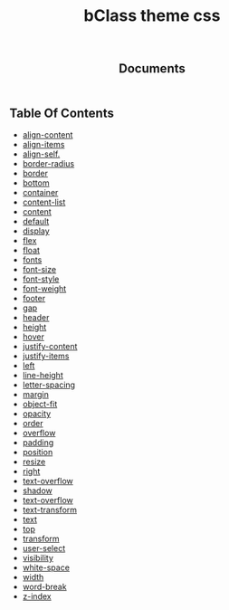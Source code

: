 <p align="center">
  
  <h1 align="center">
    bClass theme css
    <br/>
    <br/>
  </h3>
    
  <h2 align="center">
    Documents
    <br/>
    <br/>
  </h2>
</p>

## Table Of Contents

- [align-content](./align-content.md)
- [align-items](./align-items.md)
- [align-self.](./align-self.md)
- [border-radius](./border-radius.md)
- [border](./border.md)
- [bottom](./bottom.md)
- [container](./container.md)
- [content-list](./content-list.md)
- [content](./content.md)
- [default](./default.md)
- [display](./display.md)
- [flex](./flex.md)
- [float](./float.md)
- [fonts](./fonts.md)
- [font-size](./font-size.md)
- [font-style](./font-style.md)
- [font-weight](./font-weight.md)
- [footer](./footer.md)
- [gap](./gap.md)
- [header](./header.md)
- [height](./height.md)
- [hover](./hover.md)
- [justify-content](./justify-content.md)
- [justify-items](./justify-items.md)
- [left](./left.md)
- [line-height](./line-height.md)
- [letter-spacing](./letter-spacing.md)
- [margin](./margin.md)
- [object-fit](./object-fit.md)
- [opacity](./opacity.md)
- [order](./order.md)
- [overflow](./overflow.md)
- [padding](./padding.md)
- [position](./position.md)
- [resize](./resize.md)
- [right](./right.md)
- [text-overflow](./text-overflow.md)
- [shadow](./shadow.md)
- [text-overflow](./text-overflow.md)
- [text-transform](./text-transform.md)
- [text](./text.md)
- [top](./top.md)
- [transform](./transform.md)
- [user-select](./user-select.md)
- [visibility](./visibility.md)
- [white-space](./white-space.md)
- [width](./width.md)
- [word-break](./word-break.md)
- [z-index](./z-index.md)
